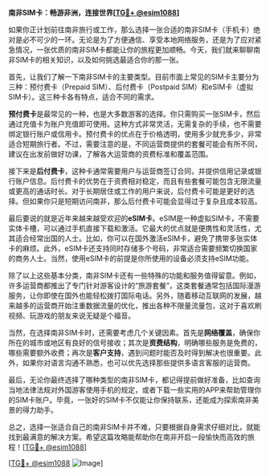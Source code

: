 **南非SIM卡：畅游非洲，连接世界[[TG💪+ @esim1088](https://t.me/s/esim1088)]**

如果你正计划前往南非旅行或工作，那么选择一张合适的南非SIM卡（手机卡）绝对是必不可少的一环。无论是为了方便通信、享受本地网络服务，还是为了应对紧急情况，一张优质的南非SIM卡都能让你的旅程更加顺畅。今天，我们就来聊聊南非SIM卡的相关知识，以及如何挑选最适合你的那一张。

首先，让我们了解一下南非SIM卡的主要类型。目前市面上常见的SIM卡主要分为三种：预付费卡（Prepaid SIM）、后付费卡（Postpaid SIM）和eSIM卡（虚拟SIM卡）。这三种卡各有特点，适合不同的需求。

**预付费卡**是最常见的一种，也是大多数游客的选择。你只需购买一张SIM卡，然后通过充值卡为账户充值即可使用。这种方式非常灵活，无需复杂的手续，也不需要绑定银行账户或信用卡。预付费卡的优点在于价格透明，使用多少就充多少，非常适合短期旅行者。不过，需要注意的是，不同运营商提供的套餐可能会有所不同，建议在出发前做好功课，了解各大运营商的资费标准和覆盖范围。

接下来是**后付费卡**，这种卡通常需要用户与运营商签订合同，并提供信用记录或银行账户信息。后付费卡的优势在于资费相对稳定，而且有些套餐可能包含无限流量或更高的通话时长。对于长期居住或工作的用户来说，后付费卡可能是更好的选择。但如果你只是短期访问南非，那么后付费卡可能会显得过于复杂且成本较高。

最后要说的就是近年来越来越受欢迎的**eSIM卡**。eSIM是一种虚拟SIM卡，不需要实体卡槽，可以通过手机直接下载和激活。它最大的优点就是便携性和灵活性，尤其适合经常出国的人士。比如，你可以在国外激活eSIM卡，避免了携带多张实体卡的麻烦。此外，eSIM卡还支持同时存储多个号码，非常适合需要频繁切换国家的商务人士。当然，使用eSIM卡的前提是你所使用的设备必须支持eSIM功能。

除了以上这些基本分类，南非SIM卡还有一些特殊的功能和服务值得留意。例如，许多运营商都推出了专门针对游客设计的“旅游套餐”，这类套餐通常包括国际漫游服务，让你即使在国外也能轻松拨打国际电话。另外，随着移动互联网的发展，越来越多的运营商开始注重数据流量的优化，推出各种不限量流量包，这对于喜欢刷视频、玩游戏的朋友来说无疑是个福音。

当然，在选择南非SIM卡时，还需要考虑几个关键因素。首先是**网络覆盖**，确保你所在的城市或地区有良好的信号接收；其次是**资费结构**，明确哪些服务是免费的，哪些需要额外收费；再次是**客户支持**，遇到问题时能否及时得到解决也很重要。此外，如果你对语言沟通不熟悉，也可以优先选择那些提供多语言客服的运营商。

最后，无论你最终选择了哪种类型的南非SIM卡，都记得提前做好准备，比如查询当地法律法规对外国游客使用手机的规定，或者下载一些实用的APP来帮助管理你的SIM卡账户。毕竟，一张好的SIM卡不仅能让你保持联系，还能成为探索南非美景的得力助手。

总之，选择一张适合自己的南非SIM卡并不难，只要根据自身需求仔细对比，就能找到最满意的解决方案。希望这篇攻略能帮助你在南非开启一段愉快而高效的旅程！[[TG💪+ @esim1088](https://t.me/s/esim1088)]

[[TG💪+ @esim1088](https://t.me/s/esim1088) ![Image](https://i.postimg.cc/4NQfJmqS/Snipaste-2025-05-13-00-14-12.png)]